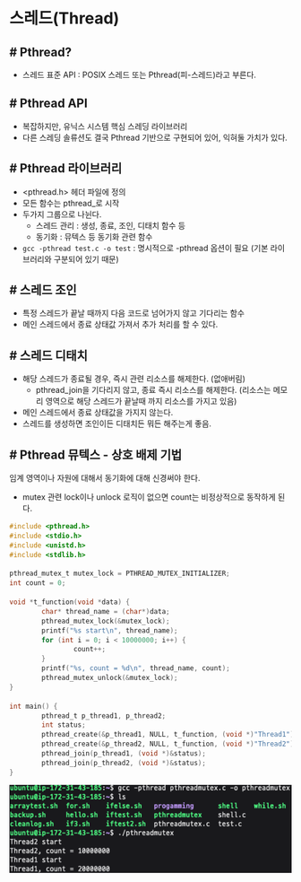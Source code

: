# 스레드(Thread)

## # Pthread?

- 스레드 표준 API : POSIX 스레드 또는 Pthread(피-스레드)라고 부른다.

## # Pthread API

- 복잡하지만, 유닉스 시스템 핵심 스레딩 라이브러리
- 다른 스레딩 솔류션도 결국 Pthread 기반으로 구현되어 있어, 익혀둘 가치가 있다.

## # Pthread 라이브러리

- <pthread.h> 헤더 파일에 정의
- 모든 함수는 pthread_로 시작
- 두가지 그룹으로 나뉜다.
    - 스레드 관리 : 생성, 종료, 조인, 디태치 함수 등
    - 동기화 : 뮤텍스 등 동기화 관련 함수
- `gcc -pthread test.c -o test` : 명시적으로 -pthread 옵션이 필요 (기본 라이브러리와 구분되어 있기 때문)

## # 스레드 조인

- 특정 스레드가 끝날 때까지 다음 코드로 넘어가지 않고 기다리는 함수
- 메인 스레드에서 종료 상태값 가져서 추가 처리를 할 수 있다.

## # 스레드 디태치

- 해당 스레드가 종료될 경우, 즉시 관련 리소스를 해제한다. (없애버림)
    - pthread_join을 기다리지 않고, 종료 즉시 리소스를 해제한다.
    (리소스는 메모리 영역으로 해당 스레드가 끝날때 까지 리소스를 가지고 있음)
- 메인 스레드에서 종료 상태값을 가지지 않는다.
- 스레드를 생성하면 조인이든 디태치든 뭐든 해주는게 좋음.

## # Pthread 뮤텍스 - 상호 배제 기법

임계 영역이나 자원에 대해서 동기화에 대해 신경써야 한다.

- mutex 관련 lock이나 unlock 로직이 없으면 count는 비정상적으로 동작하게 된다.

```c
#include <pthread.h>
#include <stdio.h>
#include <unistd.h>
#include <stdlib.h>

pthread_mutex_t mutex_lock = PTHREAD_MUTEX_INITIALIZER;
int count = 0;

void *t_function(void *data) {
        char* thread_name = (char*)data;
        pthread_mutex_lock(&mutex_lock);
        printf("%s start\n", thread_name);
        for (int i = 0; i < 10000000; i++) {
                count++;
        }
        printf("%s, count = %d\n", thread_name, count);
        pthread_mutex_unlock(&mutex_lock);
}

int main() {
        pthread_t p_thread1, p_thread2;
        int status;
        pthread_create(&p_thread1, NULL, t_function, (void *)"Thread1");
        pthread_create(&p_thread2, NULL, t_function, (void *)"Thread2");
        pthread_join(p_thread1, (void *)&status);
        pthread_join(p_thread2, (void *)&status);
}
```

![스레드 (1)](./img/스레드(1).png)
